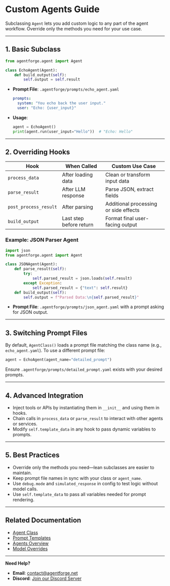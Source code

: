 # Custom Agents Guide

Subclassing `Agent` lets you add custom logic to any part of the agent workflow. Override only the methods you need for your use case.

---

## 1. Basic Subclass
```python
from agentforge.agent import Agent

class EchoAgent(Agent):
    def build_output(self):
        self.output = self.result
```
- **Prompt File**: `.agentforge/prompts/echo_agent.yaml`
  ```yaml
  prompts:
    system: "You echo back the user input."
    user: "Echo: {user_input}"
  ```
- **Usage**:
  ```python
  agent = EchoAgent()
  print(agent.run(user_input="Hello"))  # "Echo: Hello"
  ```

---

## 2. Overriding Hooks
| Hook               | When Called                | Custom Use Case                       |
|--------------------|---------------------------|---------------------------------------|
| `process_data`     | After loading data        | Clean or transform input data         |
| `parse_result`     | After LLM response        | Parse JSON, extract fields            |
| `post_process_result` | After parsing           | Additional processing or side effects |
| `build_output`     | Last step before return   | Format final user-facing output       |

### Example: JSON Parser Agent
```python
import json
from agentforge.agent import Agent

class JSONAgent(Agent):
    def parse_result(self):
        try:
            self.parsed_result = json.loads(self.result)
        except Exception:
            self.parsed_result = {"text": self.result}
    def build_output(self):
        self.output = f"Parsed Data:\n{self.parsed_result}"
```
- **Prompt File**: `.agentforge/prompts/json_agent.yaml` with a prompt asking for JSON output.

---

## 3. Switching Prompt Files
By default, `AgentClass()` loads a prompt file matching the class name (e.g., `echo_agent.yaml`). To use a different prompt file:
```python
agent = EchoAgent(agent_name="detailed_prompt")
```
Ensure `.agentforge/prompts/detailed_prompt.yaml` exists with your desired prompts.

---

## 4. Advanced Integration
- Inject tools or APIs by instantiating them in `__init__` and using them in hooks.
- Chain calls in `process_data` or `parse_result` to interact with other agents or services.
- Modify `self.template_data` in any hook to pass dynamic variables to prompts.

---

## 5. Best Practices
- Override only the methods you need—lean subclasses are easier to maintain.
- Keep prompt file names in sync with your class or `agent_name`.
- Use `debug.mode` and `simulated_response` in config to test logic without model calls.
- Use `self.template_data` to pass all variables needed for prompt rendering.

---

## Related Documentation
- [Agent Class](agent_class.md)  
- [Prompt Templates](agent_prompts.md)  
- [Agents Overview](agents.md)  
- [Model Overrides](../settings/models.md#specifying-model-overrides-in-agents)

---

**Need Help?**  
- **Email**: [contact@agentforge.net](mailto:contact@agentforge.net)  
- **Discord**: [Join our Discord Server](https://discord.gg/ttpXHUtCW6)